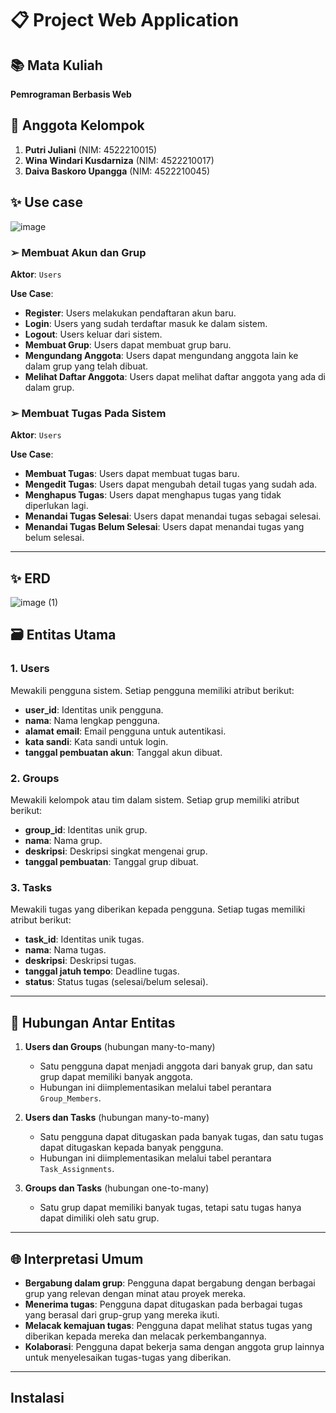 # 📋 Project Web Application

## 📚 Mata Kuliah
**Pemrograman Berbasis Web**

## 👥 Anggota Kelompok
1. **Putri Juliani** (NIM: 4522210015)
2. **Wina Windari Kusdarniza** (NIM: 4522210017)
3. **Daiva Baskoro Upangga** (NIM: 4522210045)

## ✨ Use case
![image](https://github.com/user-attachments/assets/926abca0-72e5-44c7-9a31-ea81de7b88c2)

### ➢ Membuat Akun dan Grup
**Aktor**: `Users`

**Use Case**:
- **Register**: Users melakukan pendaftaran akun baru.
- **Login**: Users yang sudah terdaftar masuk ke dalam sistem.
- **Logout**: Users keluar dari sistem.
- **Membuat Grup**: Users dapat membuat grup baru.
- **Mengundang Anggota**: Users dapat mengundang anggota lain ke dalam grup yang telah dibuat.
- **Melihat Daftar Anggota**: Users dapat melihat daftar anggota yang ada di dalam grup.

### ➢ Membuat Tugas Pada Sistem
**Aktor**: `Users`

**Use Case**:
- **Membuat Tugas**: Users dapat membuat tugas baru.
- **Mengedit Tugas**: Users dapat mengubah detail tugas yang sudah ada.
- **Menghapus Tugas**: Users dapat menghapus tugas yang tidak diperlukan lagi.
- **Menandai Tugas Selesai**: Users dapat menandai tugas sebagai selesai.
- **Menandai Tugas Belum Selesai**: Users dapat menandai tugas yang belum selesai.

---

## ✨ ERD
![image (1)](https://github.com/user-attachments/assets/2a73ef91-1f60-4f6e-90d6-fbf51981be8d)


## 🗃️ Entitas Utama
### 1. **Users**
Mewakili pengguna sistem. Setiap pengguna memiliki atribut berikut:
- **user_id**: Identitas unik pengguna.
- **nama**: Nama lengkap pengguna.
- **alamat email**: Email pengguna untuk autentikasi.
- **kata sandi**: Kata sandi untuk login.
- **tanggal pembuatan akun**: Tanggal akun dibuat.

### 2. **Groups**
Mewakili kelompok atau tim dalam sistem. Setiap grup memiliki atribut berikut:
- **group_id**: Identitas unik grup.
- **nama**: Nama grup.
- **deskripsi**: Deskripsi singkat mengenai grup.
- **tanggal pembuatan**: Tanggal grup dibuat.

### 3. **Tasks**
Mewakili tugas yang diberikan kepada pengguna. Setiap tugas memiliki atribut berikut:
- **task_id**: Identitas unik tugas.
- **nama**: Nama tugas.
- **deskripsi**: Deskripsi tugas.
- **tanggal jatuh tempo**: Deadline tugas.
- **status**: Status tugas (selesai/belum selesai).

---

## 🔗 Hubungan Antar Entitas
1. **Users dan Groups** (hubungan many-to-many)
   - Satu pengguna dapat menjadi anggota dari banyak grup, dan satu grup dapat memiliki banyak anggota.
   - Hubungan ini diimplementasikan melalui tabel perantara `Group_Members`.

2. **Users dan Tasks** (hubungan many-to-many)
   - Satu pengguna dapat ditugaskan pada banyak tugas, dan satu tugas dapat ditugaskan kepada banyak pengguna.
   - Hubungan ini diimplementasikan melalui tabel perantara `Task_Assignments`.

3. **Groups dan Tasks** (hubungan one-to-many)
   - Satu grup dapat memiliki banyak tugas, tetapi satu tugas hanya dapat dimiliki oleh satu grup.

---

## 🌐 Interpretasi Umum
- **Bergabung dalam grup**: Pengguna dapat bergabung dengan berbagai grup yang relevan dengan minat atau proyek mereka.
- **Menerima tugas**: Pengguna dapat ditugaskan pada berbagai tugas yang berasal dari grup-grup yang mereka ikuti.
- **Melacak kemajuan tugas**: Pengguna dapat melihat status tugas yang diberikan kepada mereka dan melacak perkembangannya.
- **Kolaborasi**: Pengguna dapat bekerja sama dengan anggota grup lainnya untuk menyelesaikan tugas-tugas yang diberikan.

---

##  Instalasi

